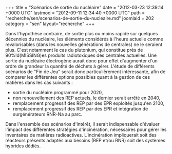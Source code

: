 +++
title = "Scénarios de sortie du nucléaire"
date = "2012-03-23 12:39:14 +0000 UTC"
lastmod = "2012-09-11 12:34:40 +0000 UTC"
path = "recherche/sen/scenarios-de-sortie-du-nucleaire.md"
joomlaid = 202
category = "sen"
layout="recherche"
+++
<p>Dans l'hypothèse contraire, de sortie plus ou moins rapide sur quelques décennies du nucléaire, les éléments considérés à l'heure actuelle comme revalorisables (dans les nouvelles générations de centrales) ne le seraient plus. C'est notamment le cas du plutonium, qui constitue près de <span class="MATH"></span>90%!d(MISSING)es produits radiotoxiques des centrales actuelles. Une sortie du nucléaire électrogène aurait donc pour effet d'augmenter d'un ordre de grandeur la quantité de déchets à gérer. L'étude de différents scénarios de "Fin de Jeu" serait donc particulièrement intéressante, afin de comparer les différentes options possibles quant à la gestion de ces matières dans les cas suivants :</p>
<ul>
<li>sortie du nucléaire programmé pour 2020,</li>
<li>non renouvellement des <span class="textit">REP</span> actuels, le dernier serait arrêté en 2040,</li>
<li>remplacement progressif des <span class="textit">REP</span> par des <span class="textit">EPR</span> exploités jusqu'en 2100,</li>
<li>remplacement progressif des <span class="textit">REP</span> par des <span class="textit">EPR</span> et intégration de surgénérateurs <span class="textit">RNR</span>-Na au parc.</li>
</ul>
<p>Dans l'ensemble des scénarios d'intérêt, il serait indispensable d'évaluer l'impact des différentes stratégies d'incinération, nécessaires pour gérer les inventaires de matières radioactives. L'incinération impliquerait soit des réacteurs présents adaptés aux besoins (<span class="textit">REP</span> et/ou <span class="textit">RNR</span>) soit des systèmes hybrides dédiés.</p>